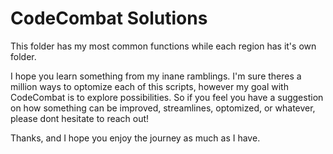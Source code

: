# CodeCombat Solutions

This folder has my most common functions while each region has it's own folder. 

I hope you learn something from my inane ramblings. I'm sure theres a million ways to optomize each of this scripts, however my goal with CodeCombat is to explore possibilities. So if you feel you have a suggestion on how something can be improved, streamlines, optomized, or whatever, please dont hesitate to reach out!


Thanks, and I hope you enjoy the journey as much as I have.
